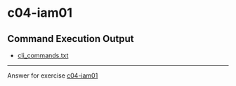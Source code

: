 # c04-iam01

## Command Execution Output
- [cli_commands.txt](https://github.com/devopsacademyau/academy/tree/master/classes/02class/exercises/c04-iam01/vishaalpal/cli_commands.txt)

<!-- Don't change anything below this point-->
<!-- Before commiting, remove both commented lines--> 
***
Answer for exercise [c04-iam01](https://github.com/devopsacademyau/academy/blob/4d3701fa0791064e8a5b737acae52c992faaa07e/classes/04class/exercises/c04-iam01/README.md)



